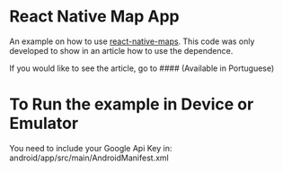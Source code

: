 # React Native Map App

An example on how to use [react-native-maps](https://github.com/react-native-community/react-native-maps). This code was only developed to show in an article how to use the dependence.

If you would like to see the article, go to #### (Available in Portuguese)

# To Run the example in Device or Emulator
You need to include your Google Api Key in: android/app/src/main/AndroidManifest.xml
